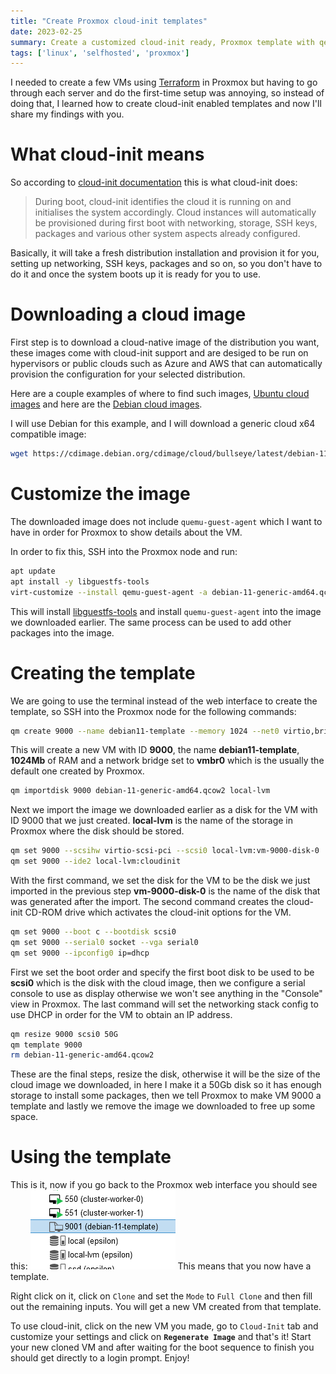 ```yaml
---
title: "Create Proxmox cloud-init templates"
date: 2023-02-25
summary: Create a customized cloud-init ready, Proxmox template with qemu-guest-agent preinstalled
tags: ['linux', 'selfhosted', 'proxmox']
---
```


I needed to create a few VMs using [Terraform](https://www.terraform.io/) in Proxmox but having to go through each server and do the first-time setup was annoying, so instead of doing that, I learned how to create cloud-init enabled templates and now I'll share my findings with you.

# What cloud-init means
So according to [cloud-init documentation](https://cloudinit.readthedocs.io/en/latest/) this is what cloud-init does:

> During boot, cloud-init identifies the cloud it is running on and initialises the system accordingly. Cloud instances will automatically be provisioned during first boot with networking, storage, SSH keys, packages and various other system aspects already configured.

Basically, it will take a fresh distribution installation and provision it for you, setting up networking, SSH keys, packages and so on, so you don't have to do it and once the system boots up it is ready for you to use.

# Downloading a cloud image
First step is to download a cloud-native image of the distribution you want, these images come with cloud-init support and are desiged to be run on hypervisors or public clouds such as Azure and AWS that can automatically provision the configuration for your selected distribution.

Here are a couple examples of where to find such images, [Ubuntu cloud images](https://cloud-images.ubuntu.com/) and here are the [Debian cloud images](https://cdimage.debian.org/cdimage/cloud/).

I will use Debian for this example, and I will download a generic cloud x64 compatible image:
```bash
wget https://cdimage.debian.org/cdimage/cloud/bullseye/latest/debian-11-generic-amd64.qcow2
```

# Customize the image
The downloaded image does not include `quemu-guest-agent` which I want to have in order for Proxmox to show details about the VM.

In order to fix this, SSH into the Proxmox node and run:
```bash
apt update
apt install -y libguestfs-tools
virt-customize --install qemu-guest-agent -a debian-11-generic-amd64.qcow2
```
This will install [libguestfs-tools](https://www.libguestfs.org/) and install `quemu-guest-agent` into the image we downloaded earlier. The same process can be used to add other packages into the image.

# Creating the template
We are going to use the terminal instead of the web interface to create the template, so SSH into the Proxmox node for the following commands:
```bash
qm create 9000 --name debian11-template --memory 1024 --net0 virtio,bridge=vmbr0
```
This will create a new VM with ID **9000**, the name **debian11-template**, **1024Mb** of RAM and a network bridge set to **vmbr0** which is the usually the default one created by Proxmox.

```bash
qm importdisk 9000 debian-11-generic-amd64.qcow2 local-lvm
```
Next we import the image we downloaded earlier as a disk for the VM with ID 9000 that we just created. **local-lvm** is the name of the storage in Proxmox where the disk should be stored.

```bash
qm set 9000 --scsihw virtio-scsi-pci --scsi0 local-lvm:vm-9000-disk-0
qm set 9000 --ide2 local-lvm:cloudinit
```
With the first command, we set the disk for the VM to be the disk we just imported in the previous step **vm-9000-disk-0** is the name of the disk that was generated after the import.
The second command creates the cloud-init CD-ROM drive which activates the cloud-init options for the VM.

```bash
qm set 9000 --boot c --bootdisk scsi0
qm set 9000 --serial0 socket --vga serial0
qm set 9000 --ipconfig0 ip=dhcp
```
First we set the boot order and specify the first boot disk to be used to be **scsi0** which is the disk with the cloud image, then we configure a serial console to use as display otherwise we won't see anything in the "Console" view in Proxmox. The last command will set the networking stack config to use DHCP in order for the VM to obtain an IP address.

```bash
qm resize 9000 scsi0 50G
qm template 9000
rm debian-11-generic-amd64.qcow2
```
These are the final steps, resize the disk, otherwise it will be the size of the cloud image we downloaded, in here I make it a 50Gb disk so it has enough storage to install some packages, then we tell Proxmox to make VM 9000 a template and lastly we remove the image we downloaded to free up some space.

# Using the template
This is it, now if you go back to the Proxmox web interface you should see this:
![proxmox interface](./proxmox_template.png)
This means that you now have a template.

Right click on it, click on `Clone` and set the `Mode` to `Full Clone` and then fill out the remaining inputs. You will get a new VM created from that template.

To use cloud-init, click on the new VM you made, go to `Cloud-Init` tab and customize your settings and click on **`Regenerate Image`** and that's it!
Start your new cloned VM and after waiting for the boot sequence to finish you should get directly to a login prompt. Enjoy!
